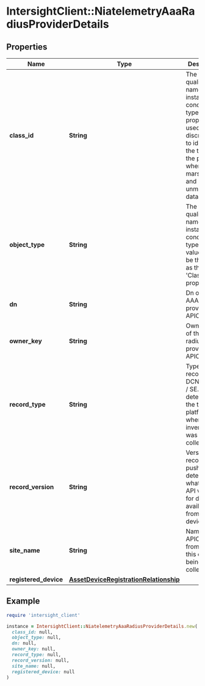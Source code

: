 # IntersightClient::NiatelemetryAaaRadiusProviderDetails

## Properties

| Name | Type | Description | Notes |
| ---- | ---- | ----------- | ----- |
| **class_id** | **String** | The fully-qualified name of the instantiated, concrete type. This property is used as a discriminator to identify the type of the payload when marshaling and unmarshaling data. | [default to &#39;niatelemetry.AaaRadiusProviderDetails&#39;] |
| **object_type** | **String** | The fully-qualified name of the instantiated, concrete type. The value should be the same as the &#39;ClassId&#39; property. | [default to &#39;niatelemetry.AaaRadiusProviderDetails&#39;] |
| **dn** | **String** | Dn of the AAA radius provider in APIC. | [optional] |
| **owner_key** | **String** | Owner Key of the AAA radius provider in APIC. | [optional] |
| **record_type** | **String** | Type of record DCNM / APIC / SE. This determines the type of platform where inventory was collected. | [optional] |
| **record_version** | **String** | Version of record being pushed. This determines what was the API version for data available from the device. | [optional] |
| **site_name** | **String** | Name of the APIC site from which this data is being collected. | [optional] |
| **registered_device** | [**AssetDeviceRegistrationRelationship**](AssetDeviceRegistrationRelationship.md) |  | [optional] |

## Example

```ruby
require 'intersight_client'

instance = IntersightClient::NiatelemetryAaaRadiusProviderDetails.new(
  class_id: null,
  object_type: null,
  dn: null,
  owner_key: null,
  record_type: null,
  record_version: null,
  site_name: null,
  registered_device: null
)
```

